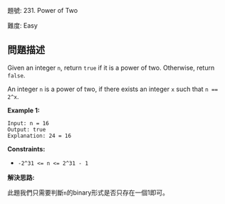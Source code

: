 題號: 231. Power of Two

難度: Easy

## 問題描述
Given an integer `n`, return `true` if it is a power of two. Otherwise, return `false`.

An integer `n` is a power of two, if there exists an integer `x` such that `n == 2^x`.

**Example 1:**
```
Input: n = 16
Output: true
Explanation: 24 = 16
```

**Constraints:**

- `-2^31 <= n <= 2^31 - 1`

**解決思路:**

此題我們只需要判斷`n`的binary形式是否只存在一個1即可。